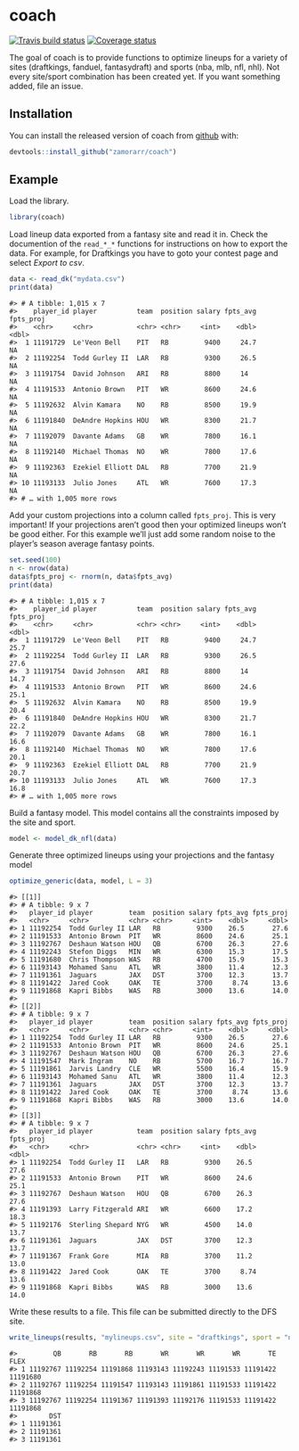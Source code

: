 
<!-- README.md is generated from README.Rmd. Please edit that file -->

# coach

[![Travis build
status](https://travis-ci.org/dfs-with-r/coach.svg?branch=master)](https://travis-ci.org/dfs-with-r/coach)
[![Coverage
status](https://codecov.io/gh/dfs-with-r/coach/branch/master/graph/badge.svg)](https://codecov.io/github/dfs-with-r/coach?branch=master)

The goal of coach is to provide functions to optimize lineups for a
variety of sites (draftkings, fanduel, fantasydraft) and sports (nba,
mlb, nfl, nhl). Not every site/sport combination has been created yet.
If you want something added, file an issue.

## Installation

You can install the released version of coach from
[github](https://github.com/zamorarr/coach) with:

``` r
devtools::install_github("zamorarr/coach")
```

## Example

Load the library.

``` r
library(coach)
```

Load lineup data exported from a fantasy site and read it in. Check the
documention of the `read_*_*` functions for instructions on how to
export the data. For example, for Draftkings you have to goto your
contest page and select *Export to csv*.

``` r
data <- read_dk("mydata.csv")
print(data)
```

    #> # A tibble: 1,015 x 7
    #>    player_id player          team  position salary fpts_avg fpts_proj
    #>    <chr>     <chr>           <chr> <chr>     <int>    <dbl>     <dbl>
    #>  1 11191729  Le'Veon Bell    PIT   RB         9400     24.7        NA
    #>  2 11192254  Todd Gurley II  LAR   RB         9300     26.5        NA
    #>  3 11191754  David Johnson   ARI   RB         8800     14          NA
    #>  4 11191533  Antonio Brown   PIT   WR         8600     24.6        NA
    #>  5 11192632  Alvin Kamara    NO    RB         8500     19.9        NA
    #>  6 11191840  DeAndre Hopkins HOU   WR         8300     21.7        NA
    #>  7 11192079  Davante Adams   GB    WR         7800     16.1        NA
    #>  8 11192140  Michael Thomas  NO    WR         7800     17.6        NA
    #>  9 11192363  Ezekiel Elliott DAL   RB         7700     21.9        NA
    #> 10 11193133  Julio Jones     ATL   WR         7600     17.3        NA
    #> # … with 1,005 more rows

Add your custom projections into a column called `fpts_proj`. This is
very important\! If your projections aren’t good then your optimized
lineups won’t be good either. For this example we’ll just add some
random noise to the player’s season average fantasy points.

``` r
set.seed(100)
n <- nrow(data)
data$fpts_proj <- rnorm(n, data$fpts_avg)
print(data)
```

    #> # A tibble: 1,015 x 7
    #>    player_id player          team  position salary fpts_avg fpts_proj
    #>    <chr>     <chr>           <chr> <chr>     <int>    <dbl>     <dbl>
    #>  1 11191729  Le'Veon Bell    PIT   RB         9400     24.7      25.7
    #>  2 11192254  Todd Gurley II  LAR   RB         9300     26.5      27.6
    #>  3 11191754  David Johnson   ARI   RB         8800     14        14.7
    #>  4 11191533  Antonio Brown   PIT   WR         8600     24.6      25.1
    #>  5 11192632  Alvin Kamara    NO    RB         8500     19.9      20.4
    #>  6 11191840  DeAndre Hopkins HOU   WR         8300     21.7      22.2
    #>  7 11192079  Davante Adams   GB    WR         7800     16.1      16.6
    #>  8 11192140  Michael Thomas  NO    WR         7800     17.6      20.1
    #>  9 11192363  Ezekiel Elliott DAL   RB         7700     21.9      20.7
    #> 10 11193133  Julio Jones     ATL   WR         7600     17.3      16.8
    #> # … with 1,005 more rows

Build a fantasy model. This model contains all the constraints imposed
by the site and sport.

``` r
model <- model_dk_nfl(data)
```

Generate three optimized lineups using your projections and the fantasy
model

``` r
optimize_generic(data, model, L = 3)
```

    #> [[1]]
    #> # A tibble: 9 x 7
    #>   player_id player         team  position salary fpts_avg fpts_proj
    #>   <chr>     <chr>          <chr> <chr>     <int>    <dbl>     <dbl>
    #> 1 11192254  Todd Gurley II LAR   RB         9300    26.5       27.6
    #> 2 11191533  Antonio Brown  PIT   WR         8600    24.6       25.1
    #> 3 11192767  Deshaun Watson HOU   QB         6700    26.3       27.6
    #> 4 11192243  Stefon Diggs   MIN   WR         6300    15.3       17.5
    #> 5 11191680  Chris Thompson WAS   RB         4700    15.9       15.3
    #> 6 11193143  Mohamed Sanu   ATL   WR         3800    11.4       12.3
    #> 7 11191361  Jaguars        JAX   DST        3700    12.3       13.7
    #> 8 11191422  Jared Cook     OAK   TE         3700     8.74      13.6
    #> 9 11191868  Kapri Bibbs    WAS   RB         3000    13.6       14.0
    #> 
    #> [[2]]
    #> # A tibble: 9 x 7
    #>   player_id player         team  position salary fpts_avg fpts_proj
    #>   <chr>     <chr>          <chr> <chr>     <int>    <dbl>     <dbl>
    #> 1 11192254  Todd Gurley II LAR   RB         9300    26.5       27.6
    #> 2 11191533  Antonio Brown  PIT   WR         8600    24.6       25.1
    #> 3 11192767  Deshaun Watson HOU   QB         6700    26.3       27.6
    #> 4 11191547  Mark Ingram    NO    RB         5700    16.7       16.7
    #> 5 11191861  Jarvis Landry  CLE   WR         5500    16.4       15.9
    #> 6 11193143  Mohamed Sanu   ATL   WR         3800    11.4       12.3
    #> 7 11191361  Jaguars        JAX   DST        3700    12.3       13.7
    #> 8 11191422  Jared Cook     OAK   TE         3700     8.74      13.6
    #> 9 11191868  Kapri Bibbs    WAS   RB         3000    13.6       14.0
    #> 
    #> [[3]]
    #> # A tibble: 9 x 7
    #>   player_id player           team  position salary fpts_avg fpts_proj
    #>   <chr>     <chr>            <chr> <chr>     <int>    <dbl>     <dbl>
    #> 1 11192254  Todd Gurley II   LAR   RB         9300    26.5       27.6
    #> 2 11191533  Antonio Brown    PIT   WR         8600    24.6       25.1
    #> 3 11192767  Deshaun Watson   HOU   QB         6700    26.3       27.6
    #> 4 11191393  Larry Fitzgerald ARI   WR         6600    17.2       18.3
    #> 5 11192176  Sterling Shepard NYG   WR         4500    14.0       13.7
    #> 6 11191361  Jaguars          JAX   DST        3700    12.3       13.7
    #> 7 11191367  Frank Gore       MIA   RB         3700    11.2       13.0
    #> 8 11191422  Jared Cook       OAK   TE         3700     8.74      13.6
    #> 9 11191868  Kapri Bibbs      WAS   RB         3000    13.6       14.0

Write these results to a file. This file can be submitted directly to
the DFS
site.

``` r
write_lineups(results, "mylineups.csv", site = "draftkings", sport = "nfl")
```

    #>         QB       RB       RB       WR       WR       WR       TE     FLEX
    #> 1 11192767 11192254 11191868 11193143 11192243 11191533 11191422 11191680
    #> 2 11192767 11192254 11191547 11193143 11191861 11191533 11191422 11191868
    #> 3 11192767 11192254 11191367 11191393 11192176 11191533 11191422 11191868
    #>        DST
    #> 1 11191361
    #> 2 11191361
    #> 3 11191361
